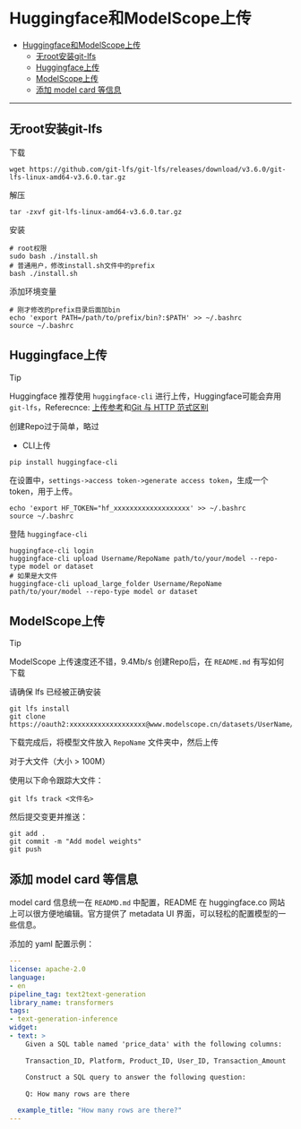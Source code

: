 # Huggingface和ModelScope上传

- [Huggingface和ModelScope上传](#huggingface和modelscope上传)
  - [无root安装git-lfs](#无root安装git-lfs)
  - [Huggingface上传](#huggingface上传)
  - [ModelScope上传](#modelscope上传)
  - [添加 model card 等信息](#添加-model-card-等信息)

---

## 无root安装git-lfs

下载

```shell
wget https://github.com/git-lfs/git-lfs/releases/download/v3.6.0/git-lfs-linux-amd64-v3.6.0.tar.gz
```

解压

```shell
tar -zxvf git-lfs-linux-amd64-v3.6.0.tar.gz
```

安装

```shell
# root权限
sudo bash ./install.sh
# 普通用户，修改install.sh文件中的prefix
bash ./install.sh
```

添加环境变量

```shell
# 刚才修改的prefix目录后面加bin
echo 'export PATH=/path/to/prefix/bin?:$PATH' >> ~/.bashrc
source ~/.bashrc
```

## Huggingface上传

> [!TIP]
> Huggingface 推荐使用 `huggingface-cli` 进行上传，Huggingface可能会弃用 `git-lfs`，Referecnce: [上传参考](https://hugging-face.cn/docs/huggingface_hub/guides/upload#tips-and-tricks-for-large-uploads)和[Git 与 HTTP 范式区别](https://hugging-face.cn/docs/huggingface_hub/concepts/git_vs_http)

创建Repo过于简单，略过

- CLI上传
  
```shell
pip install huggingface-cli
```

在设置中，`settings->access token->generate access token`，生成一个token，用于上传。

```shell
echo 'export HF_TOKEN="hf_xxxxxxxxxxxxxxxxxxx' >> ~/.bashrc
source ~/.bashrc
```

登陆 `huggingface-cli`

```shell
huggingface-cli login
huggingface-cli upload Username/RepoName path/to/your/model --repo-type model or dataset
# 如果是大文件
huggingface-cli upload_large_folder Username/RepoName path/to/your/model --repo-type model or dataset
```

## ModelScope上传

> [!TIP]
> ModelScope 上传速度还不错，9.4Mb/s
> 创建Repo后，在 `README.md` 有写如何下载

请确保 lfs 已经被正确安装

```shell
git lfs install
git clone https://oauth2:xxxxxxxxxxxxxxxxxxx@www.modelscope.cn/datasets/UserName/RepoName.git
```

下载完成后，将模型文件放入 `RepoName` 文件夹中，然后上传

对于大文件（大小 > 100M）

使用以下命令跟踪大文件：

```shell
git lfs track <文件名>
```

然后提交变更并推送：

```shell
git add .
git commit -m "Add model weights"
git push
```


## 添加 model card 等信息

model card 信息统一在 `READMD.md` 中配置，README 在 huggingface.co 网站上可以很方便地编辑。官方提供了 metadata UI 界面，可以轻松的配置模型的一些信息。

添加的 yaml 配置示例：

```yaml
---
license: apache-2.0
language:
- en
pipeline_tag: text2text-generation
library_name: transformers
tags:
- text-generation-inference
widget:
- text: >
    Given a SQL table named 'price_data' with the following columns:
    
    Transaction_ID, Platform, Product_ID, User_ID, Transaction_Amount
    
    Construct a SQL query to answer the following question:
    
    Q: How many rows are there

  example_title: "How many rows are there?"
---
```
